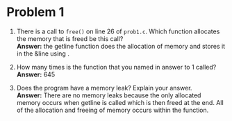 # Problem 1 

1. There is a call to `free()` on line 26 of `prob1.c`. Which function allocates
the memory that is freed be this call? <br>
**Answer:**
the getline function does the allocation of memory and stores it in the &line using .

2. How many times is the function that you named in answer to 1 called? <br>
**Answer:**
645

3. Does the program have a memory leak? Explain your answer. <br>
**Answer:**
There are no memory leaks because the only allocated memory occurs when getline is called which is then freed at the end. All of the allocation and freeing of memory occurs within the function.


